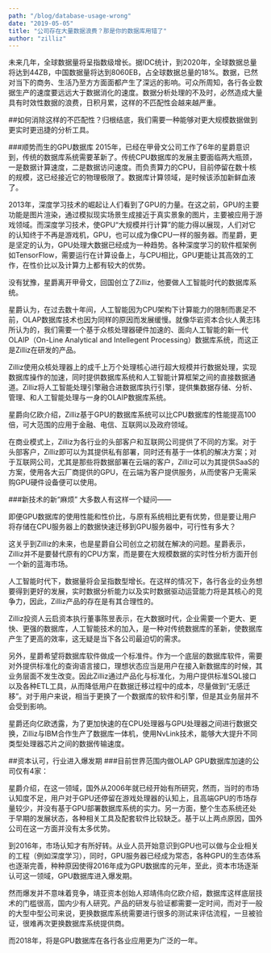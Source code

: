 ```yaml
---
path: "/blog/database-usage-wrong"
date: "2019-05-05"
title: "公司存在大量数据浪费？那是你的数据库用错了"
author: "zilliz"
---
```


未来几年，全球数据量将呈指数级增长。据IDC统计，到2020年，全球数据总量将达到44ZB，中国数据量将达到8060EB，占全球数据总量的18%。数据，已然对当下的商务、生活乃至方方面面都产生了深远的影响。可众所周知，各行各业数据生产的速度要远远大于数据消化的速度。数据分析处理的不及时，必然造成大量具有时效性数据的浪费，日积月累，这样的不匹配性会越来越严重。

##如何消除这样的不匹配性？归根结底，我们需要一种能够对更大规模数据做到更实时更迅捷的分析工具。

###顺势而生的GPU数据库
2015年，已经在甲骨文公司工作了6年的星爵意识到，传统的数据库系统需要革新了。传统CPU数据库的发展主要面临两大瓶颈，一是数据计算速度，二是数据访问速度。而负责算力的CPU，目前停留在数十核的规模，这已经接近它的物理极限了。数据库计算领域，是时候该添加新鲜血液了。

2013年，深度学习技术的崛起让人们看到了GPU的力量。在这之前，GPU的主要功能是图片渲染，通过模拟现实场景生成接近于真实景象的图片，主要被应用于游戏领域。而深度学习技术，使GPU“大规模并行计算”的能力得以展现，人们对它的认知终于不再是游戏机，GPU，也可以成为像CPU一样的服务器。而星爵，更是坚定的认为，GPU处理大数据已经成为一种趋势。各种深度学习的软件框架例如TensorFlow，需要运行在计算设备上，与CPU相比，GPU更能让其高效的工作，在性价比以及计算力上都有较大的优势。

没有犹豫，星爵离开甲骨文，回国创立了Zilliz，他要做人工智能时代的数据库系统。

星爵认为，在过去数十年间，人工智能因为CPU架构下计算能力的限制而裹足不前，OLAP数据库技术也因为同样的原因而发展缓慢。就像华岩资本合伙人黄志玮所认为的，我们需要一个基于众核处理器硬件加速的、面向人工智能的新一代OLAIP（On-Line Analytical and Intellegent Processing）数据库系统，而这正是Zilliz在研发的产品。

Zilliz使用众核处理器上的成千上万个处理核心进行超大规模并行数据处理，实现数据库操作的加速，同时提供数据库系统和人工智能计算框架之间的直接数据通道。Zilliz将人工智能处理引擎融合进数据库执行引擎，提供集数据存储、分析、管理、和人工智能处理与一身的OLAIP数据库系统。

星爵向亿欧介绍，Zilliz基于GPU的数据库系统可以比CPU数据库的性能提高100倍，可大范围的应用于金融、电信、互联网以及政府领域。

在商业模式上，Zilliz为各行业的头部客户和互联网公司提供了不同的方案。对于头部客户，Zilliz即可以为其提供私有部署，同时还有基于一体机的解决方案；对于互联网公司，尤其是那些将数据部署在云端的客户，Zilliz可以为其提供SaaS的方案，使用各大云厂商提供的GPU，在云端为客户提供服务，从而使客户无需采购GPU硬件设备便可以使用。

###新技术的新“麻烦”
大多数人有这样一个疑问——

即便GPU数据库的使用性能和性价比，与原有系统相比更有优势，但是要让用户将存储在CPU服务器上的数据快速迁移到GPU服务器中，可行性有多大？

这关乎到Zilliz的未来，也是星爵自公司创立之初就在解决的问题。星爵表示，Zilliz并不是要替代原有的CPU方案，而是要在大规模数据的实时性分析方面开创一个新的蓝海市场。

人工智能时代下，数据量将会呈指数型增长。在这样的情况下，各行各业的业务想要得到更好的发展，实时数据分析能力以及实时数据驱动运营能力将是其核心的竞争力，因此，Zilliz产品的存在是有其合理性的。

Zilliz投资人云启资本执行董事陈昱表示，在大数据时代，企业需要一个更大、更快、更强的数据库，人工智能技术的加入，是一种对传统数据库的革新，使数据库产生了更高的效率，这无疑是当下各公司最迫切的需求。

另外，星爵希望将数据库软件做成一个标准件。作为一个底层的数据库软件，需要对外提供标准化的查询语言接口，理想状态应当是用户在接入新数据库的时候，其业务层面不发生改变。因此Zilliz通过产品化与标准化，为用户提供标准SQL接口以及各种ETL工具，从而降低用户在数据迁移过程中的成本，尽量做到“无感迁移”。对于用户来说，相当于更换了一个数据库的软件和引擎，但是其业务层并不会受到影响。

星爵还向亿欧透露，为了更加快速的在CPU处理器与GPU处理器之间进行数据交换，Zilliz与IBM合作生产了数据库一体机，使用NvLink技术，能够大大提升不同类型处理器芯片之间的数据传输速度。

##资本认可，行业进入爆发期
###目前世界范围内做OLAP GPU数据库加速的公司仅有4家：


星爵介绍，在这一领域，国外从2006年就已经开始有所研究，然而，当时的市场认知度不足，用户对于GPU还停留在游戏处理器的认知上，且高端GPU的市场存量较少，并没有基于GPU部署数据库系统的实力。另一方面，整个生态系统还处于早期的发展状态，各种相关工具及配套软件比较缺乏。基于以上两点原因，国外公司在这一方面并没有太多优势。

到2016年，市场认知才有所好转。从业人员开始意识到GPU也可以做与企业相关的工程（例如深度学习），同时，GPU服务器已经成为常态，各种GPU的生态体系也逐渐完善，种种原因使得2016年成为GPU数据库的元年，至此，资本市场逐渐认可这一领域，GPU数据库进入爆发期。

然而爆发并不意味着竞争，靖亚资本创始人郑靖伟向亿欧介绍，数据库这样底层技术的门槛很高，国内少有人研究。产品的研发与验证都需要一定时间，而对于一般的大型中型公司来说，更换数据库系统需要进行很多的测试来评估流程，一旦被验证，很难再次更换数据库系统提供商。

而2018年，将是GPU数据库在各行各业应用更为广泛的一年。

